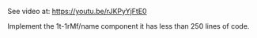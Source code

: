 See video at: https://youtu.be/rJKPyYjFtE0

Implement the 1t-1rMf/name component it has less than 250 lines of code.
